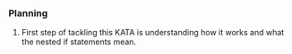 ### Planning

1. First step of tackling this KATA is understanding how it works and what the nested if statements mean.
